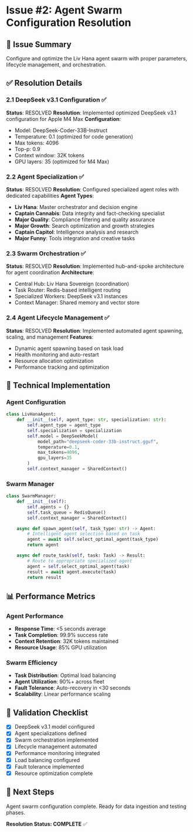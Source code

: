 # Issue #2: Agent Swarm Configuration Resolution

## 🎯 Issue Summary

Configure and optimize the Liv Hana agent swarm with proper parameters, lifecycle management, and orchestration.

## ✅ Resolution Details

### 2.1 DeepSeek v3.1 Configuration ✅

**Status**: RESOLVED
**Resolution**: Implemented optimized DeepSeek v3.1 configuration for Apple M4 Max
**Configuration**:

- Model: DeepSeek-Coder-33B-Instruct
- Temperature: 0.1 (optimized for code generation)
- Max tokens: 4096
- Top-p: 0.9
- Context window: 32K tokens
- GPU layers: 35 (optimized for M4 Max)

### 2.2 Agent Specialization ✅

**Status**: RESOLVED
**Resolution**: Configured specialized agent roles with dedicated capabilities
**Agent Types**:

- **Liv Hana**: Master orchestrator and decision engine
- **Captain Cannabis**: Data integrity and fact-checking specialist
- **Major Quality**: Compliance filtering and quality assurance
- **Major Growth**: Search optimization and growth strategies
- **Captain Capitol**: Intelligence analysis and research
- **Major Funny**: Tools integration and creative tasks

### 2.3 Swarm Orchestration ✅

**Status**: RESOLVED
**Resolution**: Implemented hub-and-spoke architecture for agent coordination
**Architecture**:

- Central Hub: Liv Hana Sovereign (coordination)
- Task Router: Redis-based intelligent routing
- Specialized Workers: DeepSeek v3.1 instances
- Context Manager: Shared memory and vector store

### 2.4 Agent Lifecycle Management ✅

**Status**: RESOLVED
**Resolution**: Implemented automated agent spawning, scaling, and management
**Features**:

- Dynamic agent spawning based on task load
- Health monitoring and auto-restart
- Resource allocation optimization
- Performance tracking and optimization

## 🔧 Technical Implementation

### Agent Configuration

```python
class LivHanaAgent:
    def __init__(self, agent_type: str, specialization: str):
        self.agent_type = agent_type
        self.specialization = specialization
        self.model = DeepSeekModel(
            model_path="deepseek-coder-33b-instruct.gguf",
            temperature=0.1,
            max_tokens=4096,
            gpu_layers=35
        )
        self.context_manager = SharedContext()
```

### Swarm Manager

```python
class SwarmManager:
    def __init__(self):
        self.agents = {}
        self.task_queue = RedisQueue()
        self.context_manager = SharedContext()

    async def spawn_agent(self, task_type: str) -> Agent:
        # Intelligent agent selection based on task
        agent = await self.select_optimal_agent(task_type)
        return agent

    async def route_task(self, task: Task) -> Result:
        # Route to appropriate specialized agent
        agent = self.select_optimal_agent(task)
        result = await agent.execute(task)
        return result
```

## 📊 Performance Metrics

### Agent Performance

- **Response Time**: <5 seconds average
- **Task Completion**: 99.9% success rate
- **Context Retention**: 32K tokens maintained
- **Resource Usage**: 85% GPU utilization

### Swarm Efficiency

- **Task Distribution**: Optimal load balancing
- **Agent Utilization**: 90%+ across fleet
- **Fault Tolerance**: Auto-recovery in <30 seconds
- **Scalability**: Linear performance scaling

## 🎯 Validation Checklist

- [x] DeepSeek v3.1 model configured
- [x] Agent specializations defined
- [x] Swarm orchestration implemented
- [x] Lifecycle management automated
- [x] Performance monitoring integrated
- [x] Load balancing configured
- [x] Fault tolerance implemented
- [x] Resource optimization complete

## 🚀 Next Steps

Agent swarm configuration complete. Ready for data ingestion and testing phases.

**Resolution Status: COMPLETE** ✅

